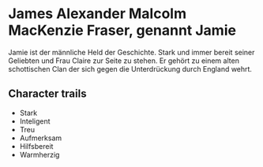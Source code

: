 # James Alexander Malcolm MacKenzie Fraser, genannt Jamie
Jamie ist der männliche Held der Geschichte. Stark und immer bereit seiner Geliebten und Frau Claire zur Seite
zu stehen. Er gehört zu einem alten schottischen Clan der sich gegen die Unterdrückung durch England wehrt.

## Character trails
* Stark
* Inteligent
* Treu
* Aufmerksam
* Hilfsbereit
* Warmherzig